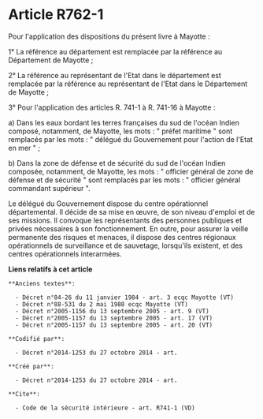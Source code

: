 # Article R762-1

Pour l'application des dispositions du présent livre à Mayotte : 

1° La référence au département est remplacée par la référence au Département de Mayotte ; 

2° La référence au représentant de l'Etat dans le département est remplacée par la référence au représentant de l'Etat dans
le Département de Mayotte ; 

3° Pour l'application des articles R. 741-1 à R. 741-16 à Mayotte : 

a) Dans les eaux bordant les terres françaises du sud de l'océan Indien composé, notamment, de Mayotte, les mots : " préfet
maritime " sont remplacés par les mots : " délégué du Gouvernement pour l'action de l'Etat en mer " ; 

b) Dans la zone de défense et de sécurité du sud de l'océan Indien composée, notamment, de Mayotte, les mots : " officier
général de zone de défense et de sécurité " sont remplacés par les mots : " officier général commandant supérieur ". 

Le délégué du Gouvernement dispose du centre opérationnel départemental. Il décide de sa mise en œuvre, de son niveau
d'emploi et de ses missions. Il convoque les représentants des personnes publiques et privées nécessaires à son
fonctionnement. En outre, pour assurer la veille permanente des risques et menaces, il dispose des centres régionaux
opérationnels de surveillance et de sauvetage, lorsqu'ils existent, et des centres opérationnels interarmées.

**Liens relatifs à cet article**

	**Anciens textes**:

	  - Décret n°84-26 du 11 janvier 1984 - art. 3 ecqc Mayotte (VT)
	  - Décret n°88-531 du 2 mai 1988 ecqc Mayotte (VT)
	  - Décret n°2005-1156 du 13 septembre 2005 - art. 9 (VT)
	  - Décret n°2005-1157 du 13 septembre 2005 - art. 17 (VT)
	  - Décret n°2005-1157 du 13 septembre 2005 - art. 20 (VT)

	**Codifié par**:

	  - Décret n°2014-1253 du 27 octobre 2014 - art.

	**Créé par**:

	  - Décret n°2014-1253 du 27 octobre 2014 - art.

	**Cite**:

	  - Code de la sécurité intérieure - art. R741-1 (VD)
